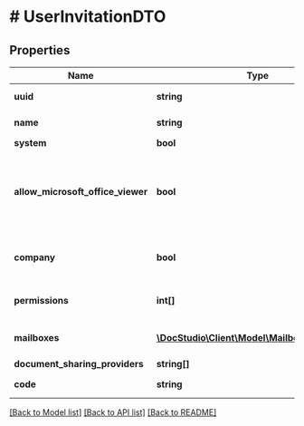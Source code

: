 # # UserInvitationDTO

## Properties

Name | Type | Description | Notes
------------ | ------------- | ------------- | -------------
**uuid** | **string** | Account UUID | [optional]
**name** | **string** | Account Name | [optional]
**system** | **bool** |  | [optional]
**allow_microsoft_office_viewer** | **bool** | Allow envelope attachments public access for MS Office Viewer | [optional]
**company** | **bool** | Is account registered as a company? | [optional]
**permissions** | **int[]** | Permissions for current user | [optional]
**mailboxes** | [**\DocStudio\Client\Model\MailboxProfileDTO[]**](MailboxProfileDTO.md) | Mailboxes linked to this account | [optional]
**document_sharing_providers** | **string[]** |  | [optional]
**code** | **string** | Invitation code | [optional]

[[Back to Model list]](../../README.md#models) [[Back to API list]](../../README.md#endpoints) [[Back to README]](../../README.md)
